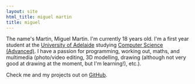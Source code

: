 ```yaml
---
layout: site
html_title: miguel martin
title: miguel
---
```


The name's Martin, Miguel Martin. I'm currently 18 years old. I'm a first year student at the <a href="http://www.adelaide.edu.au/">University of Adelaide</a>
studying <a href="http://www.adelaide.edu.au/degree-finder/2014/bcmsa_bcmpscadv.html">Computer Science (Advanced)</a>. I have a passion for programming,
working out, maths, and multimedia (photo/video editing, 3D modelling, drawing (although not very good at drawing at the moment, but I'm learning!), etc.). 

Check me and my projects out on <a href="https://github.com/miguelmartin75">GitHub</a>.

